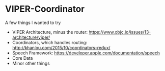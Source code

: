 # VIPER-Coordinator

A few things I wanted to try
- VIPER Architecture, minus the router: https://www.objc.io/issues/13-architecture/viper/
- Coordinators, which handles routing: http://khanlou.com/2015/10/coordinators-redux/
- Speech Framework: https://developer.apple.com/documentation/speech
- Core Data
- Minor other things
